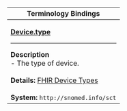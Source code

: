 |Terminology Bindings|
|---|
|<p>**[Device.type](https://www.hl7.org/fhir/device-definitions.html#Device.type)**<hr>**Description**<br>- The type of device.<br><br>**Details:** [FHIR Device Types](https://hl7.org/fhir/R4/valueset-device-kind.html)<br><br>**System:** `http://snomed.info/sct`|